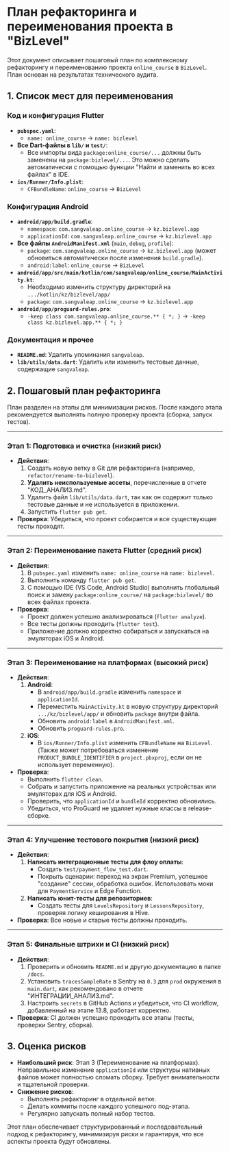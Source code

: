 # План рефакторинга и переименования проекта в "BizLevel"

Этот документ описывает пошаговый план по комплексному рефакторингу и переименованию проекта `online_course` в `BizLevel`. План основан на результатах технического аудита.

## 1. Список мест для переименования

### Код и конфигурация Flutter
- **`pubspec.yaml`**:
    - `name: online_course` -> `name: bizlevel`
- **Все Dart-файлы в `lib/` и `test/`**:
    - Все импорты вида `package:online_course/...` должны быть заменены на `package:bizlevel/...`. Это можно сделать автоматически с помощью функции "Найти и заменить во всех файлах" в IDE.
- **`ios/Runner/Info.plist`**:
    - `CFBundleName`: `online_course` -> `BizLevel`

### Конфигурация Android
- **`android/app/build.gradle`**:
    - `namespace`: `com.sangvaleap.online_course` -> `kz.bizlevel.app`
    - `applicationId`: `com.sangvaleap.online_course` -> `kz.bizlevel.app`
- **Все файлы `AndroidManifest.xml`** (`main`, `debug`, `profile`):
    - `package`: `com.sangvaleap.online_course` -> `kz.bizlevel.app` (может обновиться автоматически после изменения `build.gradle`).
    - `android:label`: `online_course` -> `BizLevel`
- **`android/app/src/main/kotlin/com/sangvaleap/online_course/MainActivity.kt`**:
    - Необходимо изменить структуру директорий на `.../kotlin/kz/bizlevel/app/`
    - `package`: `com.sangvaleap.online_course` -> `kz.bizlevel.app`
- **`android/app/proguard-rules.pro`**:
    - `-keep class com.sangvaleap.online_course.** { *; }` -> `-keep class kz.bizlevel.app.** { *; }`

### Документация и прочее
- **`README.md`**: Удалить упоминания `sangvaleap`.
- **`lib/utils/data.dart`**: Удалить или изменить тестовые данные, содержащие `sangvaleap`.

## 2. Пошаговый план рефакторинга

План разделен на этапы для минимизации рисков. После каждого этапа рекомендуется выполнять полную проверку проекта (сборка, запуск тестов).

---

### **Этап 1: Подготовка и очистка (низкий риск)**
*   **Действия**:
    1.  Создать новую ветку в Git для рефакторинга (например, `refactor/rename-to-bizlevel`).
    2.  **Удалить неиспользуемые ассеты**, перечисленные в отчете "КОД_АНАЛИЗ.md".
    3.  Удалить файл `lib/utils/data.dart`, так как он содержит только тестовые данные и не используется в приложении.
    4.  Запустить `flutter pub get`.
*   **Проверка**: Убедиться, что проект собирается и все существующие тесты проходят.

---

### **Этап 2: Переименование пакета Flutter (средний риск)**
*   **Действия**:
    1.  В `pubspec.yaml` изменить `name: online_course` на `name: bizlevel`.
    2.  Выполнить команду `flutter pub get`.
    3.  С помощью IDE (VS Code, Android Studio) выполнить глобальный поиск и замену `package:online_course/` на `package:bizlevel/` во всех файлах проекта.
*   **Проверка**:
    - Проект должен успешно анализироваться (`flutter analyze`).
    - Все тесты должны проходить (`flutter test`).
    - Приложение должно корректно собираться и запускаться на эмуляторах iOS и Android.

---

### **Этап 3: Переименование на платформах (высокий риск)**
*   **Действия**:
    1.  **Android**:
        - В `android/app/build.gradle` изменить `namespace` и `applicationId`.
        - Переместить `MainActivity.kt` в новую структуру директорий `.../kz/bizlevel/app/` и обновить `package` внутри файла.
        - Обновить `android:label` в `AndroidManifest.xml`.
        - Обновить `proguard-rules.pro`.
    2.  **iOS**:
        - В `ios/Runner/Info.plist` изменить `CFBundleName` на `BizLevel`. (Также может потребоваться изменение `PRODUCT_BUNDLE_IDENTIFIER` в `project.pbxproj`, если он не использует переменную).
*   **Проверка**:
    - Выполнить `flutter clean`.
    - Собрать и запустить приложение на реальных устройствах или эмуляторах для iOS и Android.
    - Проверить, что `applicationId` и `bundleId` корректно обновились.
    - Убедиться, что ProGuard не удаляет нужные классы в release-сборке.

---

### **Этап 4: Улучшение тестового покрытия (низкий риск)**
*   **Действия**:
    1.  **Написать интеграционные тесты для флоу оплаты**:
        - Создать `test/payment_flow_test.dart`.
        - Покрыть сценарии: переход на экран Premium, успешное "создание" сессии, обработка ошибок. Использовать моки для `PaymentService` и Edge Function.
    2.  **Написать юнит-тесты для репозиториев**:
        - Создать тесты для `LevelsRepository` и `LessonsRepository`, проверяя логику кеширования в Hive.
*   **Проверка**: Все новые и старые тесты должны проходить.

---

### **Этап 5: Финальные штрихи и CI (низкий риск)**
*   **Действия**:
    1.  Проверить и обновить `README.md` и другую документацию в папке `/docs`.
    2.  Установить `tracesSampleRate` в Sentry на `0.3` для `prod` окружения в `main.dart`, как рекомендовано в отчете "ИНТЕГРАЦИИ_АНАЛИЗ.md".
    3.  Настроить `secrets` в GitHub Actions и убедиться, что CI workflow, добавленный на этапе 13.8, работает корректно.
*   **Проверка**: CI должен успешно проходить все этапы (тесты, проверки Sentry, сборка).

## 3. Оценка рисков
- **Наибольший риск**: Этап 3 (Переименование на платформах). Неправильное изменение `applicationId` или структуры нативных файлов может полностью сломать сборку. Требует внимательности и тщательной проверки.
- **Снижение рисков**:
    - Выполнять рефакторинг в отдельной ветке.
    - Делать коммиты после каждого успешного под-этапа.
    - Регулярно запускать полный набор тестов.

Этот план обеспечивает структурированный и последовательный подход к рефакторингу, минимизируя риски и гарантируя, что все аспекты проекта будут обновлены. 